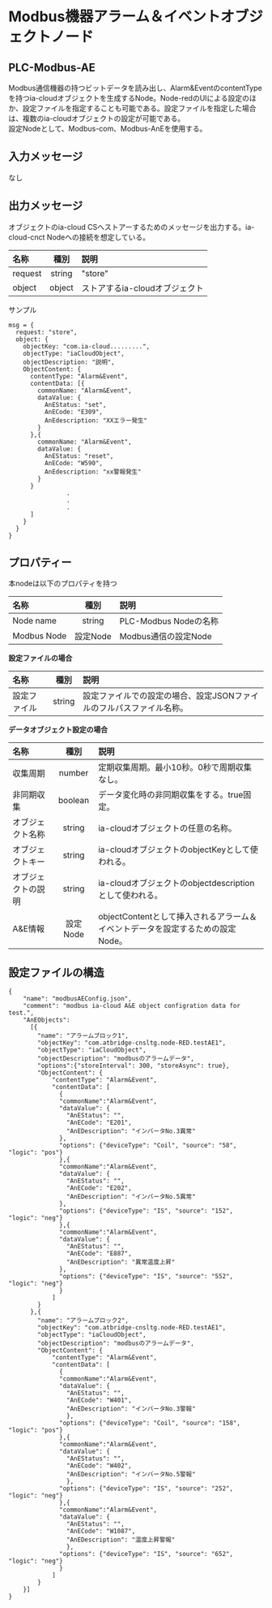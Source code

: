 # Modbus機器アラーム＆イベントオブジェクトノード

## PLC-Modbus-AE
Modbus通信機器の持つビットデータを読み出し、Alarm&EventのcontentTypeを持つia-cloudオブジェクトを生成するNode。Node-redのUIによる設定のほか、設定ファイルを指定することも可能である。設定ファイルを指定した場合は、複数のia-cloudオブジェクトの設定が可能である。  
設定Nodeとして、Modbus-com、Modbus-AnEを使用する。

## 入力メッセージ
なし  

## 出力メッセージ
オブジェクトのia-cloud CSへストアーするためのメッセージを出力する。ia-cloud-cnct Nodeへの接続を想定している。

| 名称 | 種別 | 説明 |
|:----------|:-----:|:--------------------|
|request|string|"store"|
|object|object|ストアするia-cloudオブジェクト|  

サンプル
```
msg = {
  request: "store",
  object: {
    objectKey: "com.ia-cloud.........",
    objectType: "iaCloudObject",
    objectDescription: "説明",
    ObjectContent: {
      contentType: "Alarm&Event",
      contentData: [{
        commonName: "Alarm&Event",
        dataValue: {
          AnEStatus: "set",
          AnECode: "E309",
          AnEdescription: "XXエラー発生"
        }
      },{
        commonName: "Alarm&Event",
        dataValue: {
          AnEStatus: "reset",
          AnECode: "W590",
          AnEdescription: "xx警報発生"
        }
      }
                .
                .
                .
      ]
    }
  }
}
```
## プロパティー

本nodeは以下のプロパティを持つ

| 名称 | 種別 | 説明 |
|:----------|:-----:|:--------------------|
|Node name|string|PLC-Modbus Nodeの名称|
|Modbus Node|設定Node|Modbus通信の設定Node|

**設定ファイルの場合**  

| 名称 | 種別 | 説明 |
|:----------|:-----:|:--------------------|
|設定ファイル|string|設定ファイルでの設定の場合、設定JSONファイルのフルパスファイル名称。|

**データオブジェクト設定の場合**

| 名称 | 種別 | 説明 |
|:----------|:-----:|:--------------------|
|収集周期|number| 定期収集周期。最小10秒。0秒で周期収集なし。　|
|非同期収集|boolean| データ変化時の非同期収集をする。true固定。　|
|オブジェクト名称|string| ia-cloudオブジェクトの任意の名称。　|
|オブジェクトキー|string| ia-cloudオブジェクトのobjectKeyとして使われる。|
|オブジェクトの説明|string| ia-cloudオブジェクトのobjectdescriptionとして使われる。|
|A&E情報|設定Node| objectContentとして挿入されるアラーム＆イベントデータを設定するための設定Node。|

## 設定ファイルの構造
```
{
    "name": "modbusAEConfig.json",
    "comment": "modbus ia-cloud A&E object configration data for test.",
    "AnEObjects":
      [{
        "name": "アラームブロック1",
        "objectKey": "com.atbridge-cnsltg.node-RED.testAE1",
        "objectType": "iaCloudObject",
        "objectDescription": "modbusのアラームデータ",
        "options":{"storeInterval": 300, "storeAsync": true},
        "ObjectContent": {
            "contentType": "Alarm&Event",
            "contentData": [
              {
              "commonName":"Alarm&Event",
              "dataValue": {
                "AnEStatus": "",
                "AnECode": "E201",
                "AnEDescription": "インバータNo.3異常"
              },
              "options": {"deviceType": "Coil", "source": "58", "logic": "pos"}
              },{
              "commonName":"Alarm&Event",
              "dataValue": {
                "AnEStatus": "",
                "AnECode": "E202",
                "AnEDescription": "インバータNo.5異常"
              },
              "options": {"deviceType": "IS", "source": "152", "logic": "neg"}
              },{
              "commonName":"Alarm&Event",
              "dataValue": {
                "AnEStatus": "",
                "AnECode": "E887",
                "AnEDescription": "異常温度上昇"
              },
              "options": {"deviceType": "IS", "source": "552", "logic": "neg"}
              }
            ]
        }
      },{
        "name": "アラームブロック2",
        "objectKey": "com.atbridge-cnsltg.node-RED.testAE1",
        "objectType": "iaCloudObject",
        "objectDescription": "modbusのアラームデータ",
        "ObjectContent": {
            "contentType": "Alarm&Event",
            "contentData": [
              {
              "commonName":"Alarm&Event",
              "dataValue": {
                "AnEStatus": "",
                "AnECode": "W401",
                "AnEDescription": "インバータNo.3警報"
                },
              "options": {"deviceType": "Coil", "source": "158", "logic": "pos"}
              },{
              "commonName":"Alarm&Event",
              "dataValue": {
                "AnEStatus": "",
                "AnECode": "W402",
                "AnEDescription": "インバータNo.5警報"
                },
              "options": {"deviceType": "IS", "source": "252", "logic": "neg"}
              },{
              "commonName":"Alarm&Event",
              "dataValue": {
                "AnEStatus": "",
                "AnECode": "W1087",
                "AnEDescription": "温度上昇警報"
                },
              "options": {"deviceType": "IS", "source": "652", "logic": "neg"}
              }
            ]
        }
    }]
}
```
